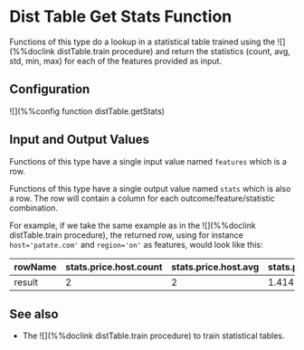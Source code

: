 # Dist Table Get Stats Function

Functions of this type do a lookup in a statistical table trained using the
![](%%doclink distTable.train procedure) and return the statistics (count, avg, std, min, max)
for each of the features provided as input.

## Configuration

![](%%config function distTable.getStats)

## Input and Output Values

Functions of this type have a single input value named `features` which is a row.

Functions of this type have a single output value named `stats` which is also a row. 
The row will contain a column for each outcome/feature/statistic combination.

For example, if we take the same example as in the ![](%%doclink distTable.train procedure),
the returned row, using for instance `host='patate.com'` and `region='on'` as features, would look like this:

| rowName | stats.price.host.count | stats.price.host.avg | stats.price.host.std | ... | stats.price.region.std | stats.price.region.min | stats.price.region.max |
|---------|---|---|---|---|---|---|---|
| result  | 2 | 2 | 1.4142 | ... | 1 | 1 | 3 |


## See also
* The ![](%%doclink distTable.train procedure) to train statistical tables.

